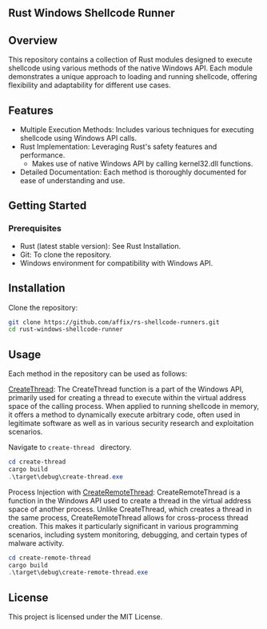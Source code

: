 Rust Windows Shellcode Runner
------------------------------

## Overview
This repository contains a collection of Rust modules designed to execute shellcode using various methods of the native Windows API. Each module demonstrates a unique approach to loading and running shellcode, offering flexibility and adaptability for different use cases.

## Features
- Multiple Execution Methods: Includes various techniques for executing shellcode using Windows API calls.
- Rust Implementation: Leveraging Rust's safety features and performance.
  - Makes use of native Windows API by calling kernel32.dll functions.
- Detailed Documentation: Each method is thoroughly documented for ease of understanding and use.

## Getting Started
### Prerequisites
- Rust (latest stable version): See Rust Installation.
- Git: To clone the repository.
- Windows environment for compatibility with Windows API.

## Installation
Clone the repository:

```bash
git clone https://github.com/affix/rs-shellcode-runners.git
cd rust-windows-shellcode-runner
```

## Usage
Each method in the repository can be used as follows:

[CreateThread](https://learn.microsoft.com/en-us/windows/win32/api/processthreadsapi/nf-processthreadsapi-createthread): The CreateThread function is a part of the Windows API, primarily used for creating a thread to execute within the virtual address space of the calling process. When applied to running shellcode in memory, it offers a method to dynamically execute arbitrary code, often used in legitimate software as well as in various security research and exploitation scenarios.

Navigate to `create-thread ` directory.

```powershell
cd create-thread
cargo build
.\target\debug\create-thread.exe
```


Process Injection with [CreateRemoteThread](https://learn.microsoft.com/en-us/windows/win32/api/processthreadsapi/nf-processthreadsapi-createremotethread): 
CreateRemoteThread is a function in the Windows API used to create a thread in the virtual address space of another process. Unlike CreateThread, which creates a thread in the same process, CreateRemoteThread allows for cross-process thread creation. This makes it particularly significant in various programming scenarios, including system monitoring, debugging, and certain types of malware activity.

```powershell
cd create-remote-thread
cargo build
.\target\debug\create-remote-thread.exe
```

## License
This project is licensed under the MIT License.
